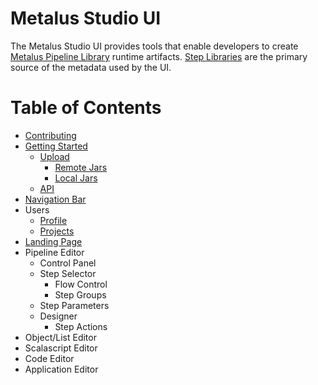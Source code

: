 # Metalus Studio UI
The Metalus Studio UI provides tools that enable developers to create [Metalus Pipeline Library](https://github.com/Acxiom/metalus) 
runtime artifacts. [Step Libraries](https://github.com/Acxiom/metalus/docs/step-libraries.md) are the primary source of the 
metadata used by the UI.

# Table of Contents
* [Contributing](contributing.md)
* [Getting Started](getting-started.md)
    * [Upload](upload.md)
        * [Remote Jars](upload.md#remote-jars)
        * [Local Jars](upload.md#local-jars)
    * [API](api.md)
* [Navigation Bar](navigation-bar.md)
* Users
    * [Profile](profile.md)
    * [Projects](projects.md)
* [Landing Page](getting-started.md#landing-screen)
* Pipeline Editor
    * Control Panel
    * Step Selector
        * Flow Control
        * Step Groups
    * Step Parameters
    * Designer
        * Step Actions
* Object/List Editor
* Scalascript Editor
* Code Editor
* Application Editor
